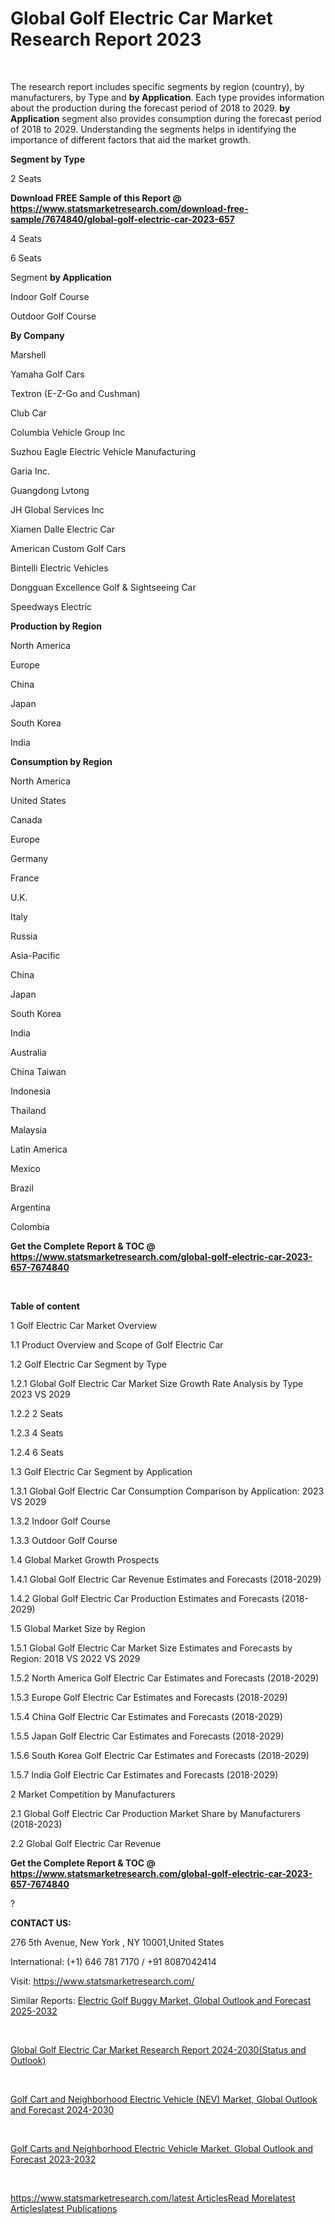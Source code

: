 <h1>Global Golf Electric Car Market Research Report 2023</h1><br/><p>The research report includes specific segments by region (country), by manufacturers, by Type and <strong>by Application</strong>. Each type provides information about the production during the forecast period of 2018 to 2029. <strong>by Application</strong> segment also provides consumption during the forecast period of 2018 to 2029. Understanding the segments helps in identifying the importance of different factors that aid the market growth.</p>
 
 
 
 <p><strong>Segment by Type</strong></p>
 
 
 
 <p>2 Seats</p>
 
 
 
 <p><strong>Download FREE Sample of this Report @ <a href="https://www.statsmarketresearch.com/download-free-sample/7674840/global-golf-electric-car-2023-657">https://www.statsmarketresearch.com/download-free-sample/7674840/global-golf-electric-car-2023-657</a></strong></p>
 
 
 
 <p>4 Seats</p>
 
 
 
 <p>6 Seats</p>
 
 
 
 <p>Segment <strong>by Application</strong></p>
 
 
 
 <p>Indoor Golf Course</p>
 
 
 
 <p>Outdoor Golf Course</p>
 
 
 
 <p><strong>By Company</strong></p>
 
 
 
 <p>Marshell</p>
 
 
 
 <p>Yamaha Golf Cars</p>
 
 
 
 <p>Textron (E-Z-Go and Cushman)</p>
 
 
 
 <p>Club Car</p>
 
 
 
 <p>Columbia Vehicle Group Inc</p>
 
 
 
 <p>Suzhou Eagle Electric Vehicle Manufacturing</p>
 
 
 
 <p>Garia Inc.</p>
 
 
 
 <p>Guangdong Lvtong</p>
 
 
 
 <p>JH Global Services Inc</p>
 
 
 
 <p>Xiamen Dalle Electric Car</p>
 
 
 
 <p>American Custom Golf Cars</p>
 
 
 
 <p>Bintelli Electric Vehicles</p>
 
 
 
 <p>Dongguan Excellence Golf & Sightseeing Car</p>
 
 
 
 <p>Speedways Electric</p>
 
 
 
 <p><strong>Production by Region</strong></p>
 
 
 
 <p>North America</p>
 
 
 
 <p>Europe</p>
 
 
 
 <p>China</p>
 
 
 
 <p>Japan</p>
 
 
 
 <p>South Korea</p>
 
 
 
 <p>India</p>
 
 
 
 <p><strong>Consumption by Region</strong></p>
 
 
 
 <p>North America</p>
 
 
 
 <p>United States</p>
 
 
 
 <p>Canada</p>
 
 
 
 <p>Europe</p>
 
 
 
 <p>Germany</p>
 
 
 
 <p>France</p>
 
 
 
 <p>U.K.</p>
 
 
 
 <p>Italy</p>
 
 
 
 <p>Russia</p>
 
 
 
 <p>Asia-Pacific</p>
 
 
 
 <p>China</p>
 
 
 
 <p>Japan</p>
 
 
 
 <p>South Korea</p>
 
 
 
 <p>India</p>
 
 
 
 <p>Australia</p>
 
 
 
 <p>China Taiwan</p>
 
 
 
 <p>Indonesia</p>
 
 
 
 <p>Thailand</p>
 
 
 
 <p>Malaysia</p>
 
 
 
 <p>Latin America</p>
 
 
 
 <p>Mexico</p>
 
 
 
 <p>Brazil</p>
 
 
 
 <p>Argentina</p>
 
 
 
 <p>Colombia</p>
 
 
 
 <div><b>Get the Complete Report & TOC @ <a href="https://www.statsmarketresearch.com/global-golf-electric-car-2023-657-7674840">https://www.statsmarketresearch.com/global-golf-electric-car-2023-657-7674840</a></b></div>
 
 
 
 <p><br />
 
 <b>Table of content</b></p>
 
 
 
 <p>1 Golf Electric Car Market Overview<br />
 
 1.1 Product Overview and Scope of Golf Electric Car<br />
 
 1.2 Golf Electric Car Segment by Type<br />
 
 1.2.1 Global Golf Electric Car Market Size Growth Rate Analysis by Type 2023 VS 2029<br />
 
 1.2.2 2 Seats<br />
 
 1.2.3 4 Seats<br />
 
 1.2.4 6 Seats<br />
 
 1.3 Golf Electric Car Segment by Application<br />
 
 1.3.1 Global Golf Electric Car Consumption Comparison by Application: 2023 VS 2029<br />
 
 1.3.2 Indoor Golf Course<br />
 
 1.3.3 Outdoor Golf Course<br />
 
 1.4 Global Market Growth Prospects<br />
 
 1.4.1 Global Golf Electric Car Revenue Estimates and Forecasts (2018-2029)<br />
 
 1.4.2 Global Golf Electric Car Production Estimates and Forecasts (2018-2029)<br />
 
 1.5 Global Market Size by Region<br />
 
 1.5.1 Global Golf Electric Car Market Size Estimates and Forecasts by Region: 2018 VS 2022 VS 2029<br />
 
 1.5.2 North America Golf Electric Car Estimates and Forecasts (2018-2029)<br />
 
 1.5.3 Europe Golf Electric Car Estimates and Forecasts (2018-2029)<br />
 
 1.5.4 China Golf Electric Car Estimates and Forecasts (2018-2029)<br />
 
 1.5.5 Japan Golf Electric Car Estimates and Forecasts (2018-2029)<br />
 
 1.5.6 South Korea Golf Electric Car Estimates and Forecasts (2018-2029)<br />
 
 1.5.7 India Golf Electric Car Estimates and Forecasts (2018-2029)<br />
 
 2 Market Competition by Manufacturers<br />
 
 2.1 Global Golf Electric Car Production Market Share by Manufacturers (2018-2023)<br />
 
 2.2 Global Golf Electric Car Revenue</p>
 
 
 
 <div><b>Get the Complete Report & TOC @ <a href="https://www.statsmarketresearch.com/global-golf-electric-car-2023-657-7674840">https://www.statsmarketresearch.com/global-golf-electric-car-2023-657-7674840</a></b></div>
 
 
 
 <p>? </p>
 
 
 
 <p><b>CONTACT US:</b><br />
 
 276 5th Avenue, New York , NY 10001,United States<br />
 
 International: (+1) 646 781 7170 / +91 8087042414<br />
 
 Visit: <a href="https://www.statsmarketresearch.com/">https://www.statsmarketresearch.com/</a><br />
 
 Similar Reports: <a href="https://www.statsmarketresearch.com/global-golf-electric-car-2023-657-7674840">Electric Golf Buggy Market, Global Outlook and Forecast 2025-2032</a><br />
 
 <br />
 
 <a href="https://www.statsmarketresearch.com/global-golf-electric-car-2023-657-7674840">Global Golf Electric Car Market Research Report 2024-2030(Status and Outlook)</a><br />
 
 <br />
 
 <a href="https://www.statsmarketresearch.com/global-golf-electric-car-2023-657-7674840">Golf Cart and Neighborhood Electric Vehicle (NEV) Market, Global Outlook and Forecast 2024-2030</a><br />
 
 <br />
 
 <a href="https://www.statsmarketresearch.com/global-golf-electric-car-2023-657-7674840">Golf Carts and Neighborhood Electric Vehicle Market, Global Outlook and Forecast 2023-2032</a><br />
 
 <br />
 
 <a href="https://gyeongbokgung.com">https://www.statsmarketresearch.com/</a><a href="https://hallyeomaritime.com">latest Articles</a><a href="https://jingwansa.com">Read More</a><a href="https://nguoiviet.jp/">latest Articles</a><a href="https://www.intelmarketresearch.com/">latest Publications</a></p>